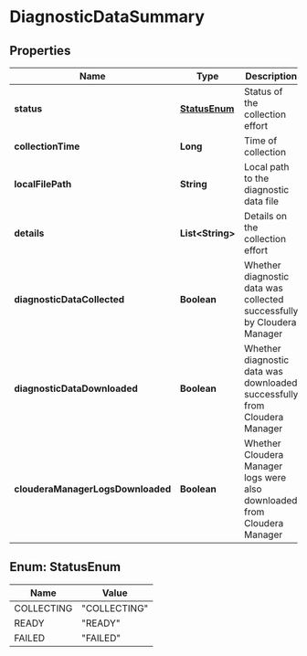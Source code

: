 
# DiagnosticDataSummary

## Properties
Name | Type | Description | Notes
------------ | ------------- | ------------- | -------------
**status** | [**StatusEnum**](#StatusEnum) | Status of the collection effort | 
**collectionTime** | **Long** | Time of collection | 
**localFilePath** | **String** | Local path to the diagnostic data file |  [optional]
**details** | **List&lt;String&gt;** | Details on the collection effort |  [optional]
**diagnosticDataCollected** | **Boolean** | Whether diagnostic data was collected successfully by Cloudera Manager |  [optional]
**diagnosticDataDownloaded** | **Boolean** | Whether diagnostic data was downloaded successfully from Cloudera Manager |  [optional]
**clouderaManagerLogsDownloaded** | **Boolean** | Whether Cloudera Manager logs were also downloaded from Cloudera Manager |  [optional]


<a name="StatusEnum"></a>
## Enum: StatusEnum
Name | Value
---- | -----
COLLECTING | &quot;COLLECTING&quot;
READY | &quot;READY&quot;
FAILED | &quot;FAILED&quot;




